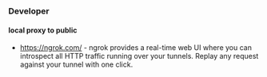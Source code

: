 ### Developer

#### local proxy to public

- https://ngrok.com/ - ngrok provides a real-time web UI where you can introspect all HTTP traffic running over your tunnels. Replay any request against your tunnel with one click.

